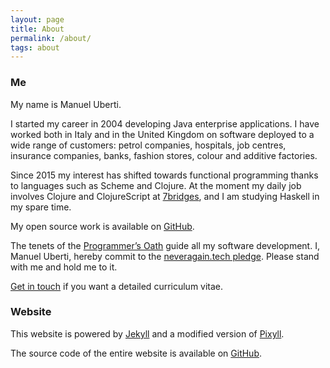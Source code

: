 ```yaml
---
layout: page
title: About
permalink: /about/
tags: about
---
```


### Me

My name is Manuel Uberti.

I started my career in 2004 developing Java enterprise applications. I have
worked both in Italy and in the United Kingdom on software deployed to a wide
range of customers: petrol companies, hospitals, job centres, insurance
companies, banks, fashion stores, colour and additive factories.

Since 2015 my interest has shifted towards functional programming thanks to
languages such as Scheme and Clojure. At the moment my daily job involves
Clojure and ClojureScript at [7bridges](https://7bridges.eu/), and I am studying
Haskell in my spare time.

My open source work is available on [GitHub](https://github.com/manuel-uberti).

The tenets of the
[Programmer’s Oath](https://github.com/Widdershin/programmers-oath) guide all my
software development. I, Manuel Uberti, hereby commit to the [neveragain.tech
pledge](https://neveragain.tech). Please stand with me and hold me to it.

[Get in touch](https://manuel-uberti.github.io/contact/) if you want a detailed
curriculum vitae.

### Website

This website is powered by [Jekyll](https://jekyllrb.com/) and a modified
version of [Pixyll](http://pixyll.com/).

The source code of the entire website is available on
[GitHub](https://github.com/manuel-uberti/manuel-uberti.github.io).
